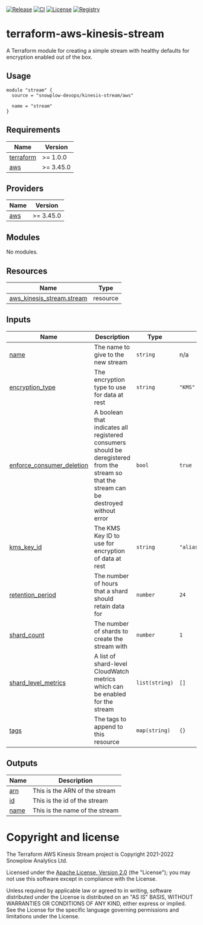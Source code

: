 [![Release][release-image]][release] [![CI][ci-image]][ci] [![License][license-image]][license] [![Registry][registry-image]][registry]

# terraform-aws-kinesis-stream

A Terraform module for creating a simple stream with healthy defaults for encryption enabled out of the box.

## Usage

```hcl
module "stream" {
  source = "snowplow-devops/kinesis-stream/aws"

  name = "stream"
}
```

## Requirements

| Name | Version |
|------|---------|
| <a name="requirement_terraform"></a> [terraform](#requirement\_terraform) | >= 1.0.0 |
| <a name="requirement_aws"></a> [aws](#requirement\_aws) | >= 3.45.0 |

## Providers

| Name | Version |
|------|---------|
| <a name="provider_aws"></a> [aws](#provider\_aws) | >= 3.45.0 |

## Modules

No modules.

## Resources

| Name | Type |
|------|------|
| [aws_kinesis_stream.stream](https://registry.terraform.io/providers/hashicorp/aws/latest/docs/resources/kinesis_stream) | resource |

## Inputs

| Name | Description | Type | Default | Required |
|------|-------------|------|---------|:--------:|
| <a name="input_name"></a> [name](#input\_name) | The name to give to the new stream | `string` | n/a | yes |
| <a name="input_encryption_type"></a> [encryption\_type](#input\_encryption\_type) | The encryption type to use for data at rest | `string` | `"KMS"` | no |
| <a name="input_enforce_consumer_deletion"></a> [enforce\_consumer\_deletion](#input\_enforce\_consumer\_deletion) | A boolean that indicates all registered consumers should be deregistered from the stream so that the stream can be destroyed without error | `bool` | `true` | no |
| <a name="input_kms_key_id"></a> [kms\_key\_id](#input\_kms\_key\_id) | The KMS Key ID to use for encryption of data at rest | `string` | `"alias/aws/kinesis"` | no |
| <a name="input_retention_period"></a> [retention\_period](#input\_retention\_period) | The number of hours that a shard should retain data for | `number` | `24` | no |
| <a name="input_shard_count"></a> [shard\_count](#input\_shard\_count) | The number of shards to create the stream with | `number` | `1` | no |
| <a name="input_shard_level_metrics"></a> [shard\_level\_metrics](#input\_shard\_level\_metrics) | A list of shard-level CloudWatch metrics which can be enabled for the stream | `list(string)` | `[]` | no |
| <a name="input_tags"></a> [tags](#input\_tags) | The tags to append to this resource | `map(string)` | `{}` | no |

## Outputs

| Name | Description |
|------|-------------|
| <a name="output_arn"></a> [arn](#output\_arn) | This is the ARN of the stream |
| <a name="output_id"></a> [id](#output\_id) | This is the id of the stream |
| <a name="output_name"></a> [name](#output\_name) | This is the name of the stream |

# Copyright and license

The Terraform AWS Kinesis Stream project is Copyright 2021-2022 Snowplow Analytics Ltd.

Licensed under the [Apache License, Version 2.0][license] (the "License");
you may not use this software except in compliance with the License.

Unless required by applicable law or agreed to in writing, software
distributed under the License is distributed on an "AS IS" BASIS,
WITHOUT WARRANTIES OR CONDITIONS OF ANY KIND, either express or implied.
See the License for the specific language governing permissions and
limitations under the License.

[release]: https://github.com/snowplow-devops/terraform-aws-kinesis-stream/releases/latest
[release-image]: https://img.shields.io/github/v/release/snowplow-devops/terraform-aws-kinesis-stream

[ci]: https://github.com/snowplow-devops/terraform-aws-kinesis-stream/actions?query=workflow%3Aci
[ci-image]: https://github.com/snowplow-devops/terraform-aws-kinesis-stream/workflows/ci/badge.svg

[license]: https://www.apache.org/licenses/LICENSE-2.0
[license-image]: https://img.shields.io/badge/license-Apache--2-blue.svg?style=flat

[registry]: https://registry.terraform.io/modules/snowplow-devops/kinesis-stream/aws/latest
[registry-image]: https://img.shields.io/static/v1?label=Terraform&message=Registry&color=7B42BC&logo=terraform
